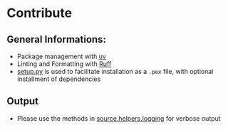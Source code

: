 # Contribute

## General Informations:
- Package management with [uv](https://docs.astral.sh/uv/)
- Linting and Formatting with [Ruff](https://docs.astral.sh/ruff/)
- [setup.py](./setup.py) is used to facilitate installation as a `.pex` file, with optional installment of dependencies


## Output
- Please use the methods in [source.helpers.logging](./source/helpers/logging.py) for verbose output